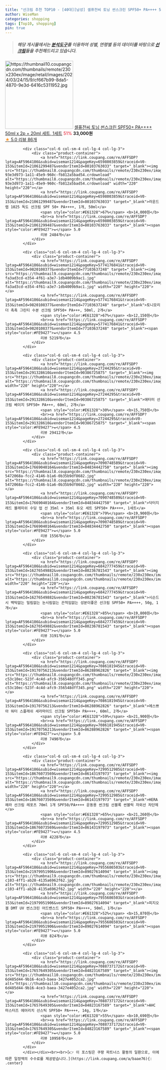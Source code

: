 ```yaml
---
title: "선크림 추천 TOP10 - [40대][남성] 셀퓨전씨 토닝 썬스크린 SPF50+ PA++++ 50ml x 2p + 20ml 세트, 1세트"
author: WiseMan
categories: shopping
tags: [Top10, shopping]
pin: true
---
```


> ##### 해당 게시물에서는 [**분석도구**](https://itemscout.io/)를 이용하여 **성별**, **연령별** 등의 데이터를 바탕으로 [**선크림**](https://link.coupang.com/a/baae76)들을 추천해드리고 있습니다.
<div class="container"><div class="row">
            <div class="col-6 col-sm-4 col-lg-4 col-lg-3">
                <div class="product-container">
                    <a href="https://link.coupang.com/re/AFFSDP?lptag=AF5964186&subid=wiseman1214&pageKey=7982132753&traceid=V0-153&itemId=22153207087&vendorItemId=89199787994" target="_blank"><img src="https://thumbnail10.coupangcdn.com/thumbnails/remote/230x230ex/image/retail/images/2024/03/24/15/9/cf667b99-8da5-4870-9e3d-6416c5311952.jpg" alt="https://thumbnail10.coupangcdn.com/thumbnails/remote/230x230ex/image/retail/images/2024/03/24/15/9/cf667b99-8da5-4870-9e3d-6416c5311952.jpg" width="220" height="220"></a>
                    <a href="https://link.coupang.com/re/AFFSDP?lptag=AF5964186&subid=wiseman1214&pageKey=7982132753&traceid=V0-153&itemId=22153207087&vendorItemId=89199787994" target="_blank">셀퓨전씨 토닝 썬스크린 SPF50+ PA++++ 50ml x 2p + 20ml 세트, 1세트</a>
                    <span style="color:#E61328">51%</span> <b>33,000원</b>
                    <br><a href="https://link.coupang.com/re/AFFSDP?lptag=AF5964186&subid=wiseman1214&pageKey=7982132753&traceid=V0-153&itemId=22153207087&vendorItemId=89199787994" target="_blank"><span style="color:#FE9427">★</span> 5.0
                    리뷰 86개</a>
                </div>
            </div>
            
            <div class="col-6 col-sm-4 col-lg-4 col-lg-3">
                <div class="product-container">
                    <a href="https://link.coupang.com/re/AFFSDP?lptag=AF5964186&subid=wiseman1214&pageKey=6598003859&traceid=V0-153&itemId=21061299487&vendorItemId=80103763033" target="_blank"><img src="https://thumbnail8.coupangcdn.com/thumbnails/remote/230x230ex/image/retail/images/810369202458020-93e3d973-1a11-45e9-960c-fb812a5bad54.crdownload" alt="https://thumbnail8.coupangcdn.com/thumbnails/remote/230x230ex/image/retail/images/810369202458020-93e3d973-1a11-45e9-960c-fb812a5bad54.crdownload" width="220" height="220"></a>
                    <a href="https://link.coupang.com/re/AFFSDP?lptag=AF5964186&subid=wiseman1214&pageKey=6598003859&traceid=V0-153&itemId=21061299487&vendorItemId=80103763033" target="_blank">라운드랩 1025 독도 선크림 SPF 50+ PA++++, 1개, 50ml</a>
                    <span style="color:#E61328">67%</span> <b>14,000원</b>
                    <br><a href="https://link.coupang.com/re/AFFSDP?lptag=AF5964186&subid=wiseman1214&pageKey=6598003859&traceid=V0-153&itemId=21061299487&vendorItemId=80103763033" target="_blank"><span style="color:#FE9427">★</span> 5.0
                    리뷰 2484개</a>
                </div>
            </div>
            
            <div class="col-6 col-sm-4 col-lg-4 col-lg-3">
                <div class="product-container">
                    <a href="https://link.coupang.com/re/AFFSDP?lptag=AF5964186&subid=wiseman1214&pageKey=5774176841&traceid=V0-153&itemId=9820108377&vendorItemId=77103637248" target="_blank"><img src="https://thumbnail9.coupangcdn.com/thumbnails/remote/230x230ex/image/retail/images/200538996830630-fa3ad3cd-e354-4f61-a3e7-1db4009b9ac1.jpg" alt="https://thumbnail9.coupangcdn.com/thumbnails/remote/230x230ex/image/retail/images/200538996830630-fa3ad3cd-e354-4f61-a3e7-1db4009b9ac1.jpg" width="220" height="220"></a>
                    <a href="https://link.coupang.com/re/AFFSDP?lptag=AF5964186&subid=wiseman1214&pageKey=5774176841&traceid=V0-153&itemId=9820108377&vendorItemId=77103637248" target="_blank">토니모리 더 촉촉 그린티 수분 선크림 SPF50+ PA+++, 50ml, 2개</a>
                    <span style="color:#E61328">67%</span> <b>12,150원</b>
                    <br><a href="https://link.coupang.com/re/AFFSDP?lptag=AF5964186&subid=wiseman1214&pageKey=5774176841&traceid=V0-153&itemId=9820108377&vendorItemId=77103637248" target="_blank"><span style="color:#FE9427">★</span> 4.5
                    리뷰 5219개</a>
                </div>
            </div>
            
            <div class="col-6 col-sm-4 col-lg-4 col-lg-3">
                <div class="product-container">
                    <a href="https://link.coupang.com/re/AFFSDP?lptag=AF5964186&subid=wiseman1214&pageKey=27244295&traceid=V0-153&itemId=291328610&vendorItemId=90386725875" target="_blank"><img src="https://thumbnail8.coupangcdn.com/thumbnails/remote/230x230ex/image/vendor_inventory/c99e/f572c120736976515b434a6629ff119b8c5bbfc7a25f6045ad380e1d5208.png" alt="https://thumbnail8.coupangcdn.com/thumbnails/remote/230x230ex/image/vendor_inventory/c99e/f572c120736976515b434a6629ff119b8c5bbfc7a25f6045ad380e1d5208.png" width="220" height="220"></a>
                    <a href="https://link.coupang.com/re/AFFSDP?lptag=AF5964186&subid=wiseman1214&pageKey=27244295&traceid=V0-153&itemId=291328610&vendorItemId=90386725875" target="_blank">애터미 선크림 베이지 SPF50+ PA+++, 60ml, 2개</a>
                    <span style="color:#E61328">30%</span> <b>15,750원</b>
                    <br><a href="https://link.coupang.com/re/AFFSDP?lptag=AF5964186&subid=wiseman1214&pageKey=27244295&traceid=V0-153&itemId=291328610&vendorItemId=90386725875" target="_blank"><span style="color:#FE9427">★</span> 4.5
                    리뷰 29412개</a>
                </div>
            </div>
            
            <div class="col-6 col-sm-4 col-lg-4 col-lg-3">
                <div class="product-container">
                    <a href="https://link.coupang.com/re/AFFSDP?lptag=AF5964186&subid=wiseman1214&pageKey=7090748589&traceid=V0-153&itemId=17669040164&vendorItemId=84834442750" target="_blank"><img src="https://thumbnail8.coupangcdn.com/thumbnails/remote/230x230ex/image/retail/images/3451758523175716-5472068a-fcc2-4146-b1a6-0b35b9df8682.jpg" alt="https://thumbnail8.coupangcdn.com/thumbnails/remote/230x230ex/image/retail/images/3451758523175716-5472068a-fcc2-4146-b1a6-0b35b9df8682.jpg" width="220" height="220"></a>
                    <a href="https://link.coupang.com/re/AFFSDP?lptag=AF5964186&subid=wiseman1214&pageKey=7090748589&traceid=V0-153&itemId=17669040164&vendorItemId=84834442750" target="_blank">닥터지 레드 블레미쉬 수딩 업 선 35ml + 35ml 듀오 세트 SPF50+ PA++++, 1세트</a>
                    <span style="color:#E61328">79%</span> <b>19,900원</b>
                    <br><a href="https://link.coupang.com/re/AFFSDP?lptag=AF5964186&subid=wiseman1214&pageKey=7090748589&traceid=V0-153&itemId=17669040164&vendorItemId=84834442750" target="_blank"><span style="color:#FE9427">★</span> 5.0
                    리뷰 1556개</a>
                </div>
            </div>
            
            <div class="col-6 col-sm-4 col-lg-4 col-lg-3">
                <div class="product-container">
                    <a href="https://link.coupang.com/re/AFFSDP?lptag=AF5964186&subid=wiseman1214&pageKey=6842777459&traceid=V0-153&itemId=16276549882&vendorItemId=80236781543" target="_blank"><img src="https://thumbnail10.coupangcdn.com/thumbnails/remote/230x230ex/image/vendor_inventory/5df7/a0d2aec53b076cc08305ef78993a3dcf7f459211fd33fdf609d198938640.png" alt="https://thumbnail10.coupangcdn.com/thumbnails/remote/230x230ex/image/vendor_inventory/5df7/a0d2aec53b076cc08305ef78993a3dcf7f459211fd33fdf609d198938640.png" width="220" height="220"></a>
                    <a href="https://link.coupang.com/re/AFFSDP?lptag=AF5964186&subid=wiseman1214&pageKey=6842777459&traceid=V0-153&itemId=16276549882&vendorItemId=80236781543" target="_blank">시슨드시 백탁없는 밀림없는 눈시림없는 끈적임없는 성분이좋은 선크림 SPF50+ PA++++, 50g, 1개</a>
                    <span style="color:#E61328">85%</span> <b>19,800원</b>
                    <br><a href="https://link.coupang.com/re/AFFSDP?lptag=AF5964186&subid=wiseman1214&pageKey=6842777459&traceid=V0-153&itemId=16276549882&vendorItemId=80236781543" target="_blank"><span style="color:#FE9427">★</span> 5.0
                    리뷰 3191개</a>
                </div>
            </div>
            
            <div class="col-6 col-sm-4 col-lg-4 col-lg-3">
                <div class="product-container">
                    <a href="https://link.coupang.com/re/AFFSDP?lptag=AF5964186&subid=wiseman1214&pageKey=7086181945&traceid=V0-153&itemId=19170756213&vendorItemId=86288962826" target="_blank"><img src="https://thumbnail8.coupangcdn.com/thumbnails/remote/230x230ex/image/retail/images/1087117313259630-c53c10ec-523f-4c4d-afc9-356548dff345.png" alt="https://thumbnail8.coupangcdn.com/thumbnails/remote/230x230ex/image/retail/images/1087117313259630-c53c10ec-523f-4c4d-afc9-356548dff345.png" width="220" height="220"></a>
                    <a href="https://link.coupang.com/re/AFFSDP?lptag=AF5964186&subid=wiseman1214&pageKey=7086181945&traceid=V0-153&itemId=19170756213&vendorItemId=86288962826" target="_blank">에스쁘아 워터 스플래쉬 세라마이드 선크림 SPF50+ PA++++, 60ml, 2개</a>
                    <span style="color:#E61328">59%</span> <b>21,900원</b>
                    <br><a href="https://link.coupang.com/re/AFFSDP?lptag=AF5964186&subid=wiseman1214&pageKey=7086181945&traceid=V0-153&itemId=19170756213&vendorItemId=86288962826" target="_blank"><span style="color:#FE9427">★</span> 5.0
                    리뷰 7490개</a>
                </div>
            </div>
            
            <div class="col-6 col-sm-4 col-lg-4 col-lg-3">
                <div class="product-container">
                    <a href="https://link.coupang.com/re/AFFSDP?lptag=AF5964186&subid=wiseman1214&pageKey=7299512985&traceid=V0-153&itemId=18676073569&vendorItemId=86143197973" target="_blank"><img src="https://thumbnail9.coupangcdn.com/thumbnails/remote/230x230ex/image/vendor_inventory/2630/895aeb43e638132487d30a65a10b598c40605ba59f2ea3d3d9bf937d415f.jpg" alt="https://thumbnail9.coupangcdn.com/thumbnails/remote/230x230ex/image/vendor_inventory/2630/895aeb43e638132487d30a65a10b598c40605ba59f2ea3d3d9bf937d415f.jpg" width="220" height="220"></a>
                    <a href="https://link.coupang.com/re/AFFSDP?lptag=AF5964186&subid=wiseman1214&pageKey=7299512985&traceid=V0-153&itemId=18676073569&vendorItemId=86143197973" target="_blank">HERA 헤라 선크림 레포츠 70ml 1개 SPF50/PA++++ 운동용 썬크림 선블록 썬블럭 자외선 차단제</a>
                    <span style="color:#E61328">65%</span> <b>21,260원</b>
                    <br><a href="https://link.coupang.com/re/AFFSDP?lptag=AF5964186&subid=wiseman1214&pageKey=7299512985&traceid=V0-153&itemId=18676073569&vendorItemId=86143197973" target="_blank"><span style="color:#FE9427">★</span> 4.5
                    리뷰 4228개</a>
                </div>
            </div>
            
            <div class="col-6 col-sm-4 col-lg-4 col-lg-3">
                <div class="product-container">
                    <a href="https://link.coupang.com/re/AFFSDP?lptag=AF5964186&subid=wiseman1214&pageKey=7955686503&traceid=V0-153&itemId=21979951906&vendorItemId=89027614094" target="_blank"><img src="https://thumbnail9.coupangcdn.com/thumbnails/remote/230x230ex/image/retail/images/2024/03/13/9/2/09504808-c103-4ff1-ab28-4135a6962f62.jpg" alt="https://thumbnail9.coupangcdn.com/thumbnails/remote/230x230ex/image/retail/images/2024/03/13/9/2/09504808-c103-4ff1-ab28-4135a6962f62.jpg" width="220" height="220"></a>
                    <a href="https://link.coupang.com/re/AFFSDP?lptag=AF5964186&subid=wiseman1214&pageKey=7955686503&traceid=V0-153&itemId=21979951906&vendorItemId=89027614094" target="_blank">피지오겔 DMT UV 썬스크린 어드밴스드 SPF50+ PA++++, 50ml, 1개</a>
                    <span style="color:#E61328">52%</span> <b>15,870원</b>
                    <br><a href="https://link.coupang.com/re/AFFSDP?lptag=AF5964186&subid=wiseman1214&pageKey=7955686503&traceid=V0-153&itemId=21979951906&vendorItemId=89027614094" target="_blank"><span style="color:#FE9427">★</span> 5.0
                    리뷰 824개</a>
                </div>
            </div>
            
            <div class="col-6 col-sm-4 col-lg-4 col-lg-3">
                <div class="product-container">
                    <a href="https://link.coupang.com/re/AFFSDP?lptag=AF5964186&subid=wiseman1214&pageKey=7088737172&traceid=V0-153&itemId=17657649305&vendorItemId=84823167589" target="_blank"><img src="https://thumbnail10.coupangcdn.com/thumbnails/remote/230x230ex/image/retail/images/1240928802878403-6d485d44-9b16-4ce3-baea-3427e4052ca2.jpg" alt="https://thumbnail10.coupangcdn.com/thumbnails/remote/230x230ex/image/retail/images/1240928802878403-6d485d44-9b16-4ce3-baea-3427e4052ca2.jpg" width="220" height="220"></a>
                    <a href="https://link.coupang.com/re/AFFSDP?lptag=AF5964186&subid=wiseman1214&pageKey=7088737172&traceid=V0-153&itemId=17657649305&vendorItemId=84823167589" target="_blank">AHC 마스터즈 에어리치 선스틱 SPF50+ PA++++, 14g, 1개</a>
                    <span style="color:#E61328">55%</span> <b>10,690원</b>
                    <br><a href="https://link.coupang.com/re/AFFSDP?lptag=AF5964186&subid=wiseman1214&pageKey=7088737172&traceid=V0-153&itemId=17657649305&vendorItemId=84823167589" target="_blank"><span style="color:#FE9427">★</span> 5.0
                    리뷰 10958개</a>
                </div>
            </div>
            </div></div><br><br>[👉 이 포스팅은 쿠팡 파트너스 활동의 일환으로, 이에 따른 일정액의 수수료를 제공받습니다.](https://link.coupang.com/a/baae76){: .center}